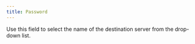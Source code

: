 ```yaml
---
title: Password
---
```



Use this field to select the name of the destination server from the  drop-down list.
